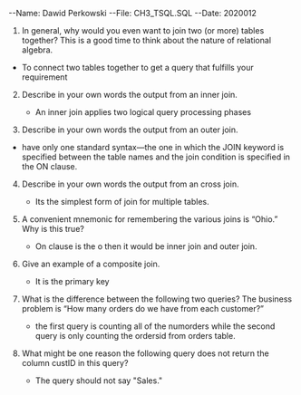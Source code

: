 

--Name: Dawid Perkowski
--File: CH3_TSQL.SQL
--Date: 2020012

1.  In general, why would you even want to join two (or more) tables together? This is a good time to think about the nature of relational algebra.

   - To connect two tables together to get a query that fulfills your requirement

2. Describe in your own words the output from an inner join.

   - An inner join applies two logical query processing phases

3.  Describe in your own words the output from an outer join.

   - have only one standard syntax—the one in which the JOIN keyword is specified between the table names and
     the join condition is specified in the ON clause.

4. Describe in your own words the output from an cross join.

   - Its the simplest form of join for multiple tables.

5. A convenient mnemonic for remembering the various joins is “Ohio.” Why is this true?

   - On clause is the o then it would be inner join and outer join.

6. Give an example of a composite join.

   - It is the primary key

7. What is the difference between the following two queries? The business problem is “How many orders do we have from each customer?”

   - the first query is counting all of the numorders while the second query is only counting the ordersid from orders table.

8. What might be one reason the following query does not return the column custID in this query?

   - The query should not say "Sales."

   